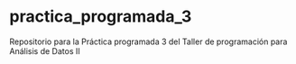 # practica_programada_3
Repositorio para la Práctica programada 3 del Taller de programación para Análisis de Datos II
